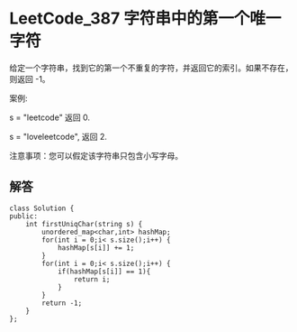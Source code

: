 # LeetCode_387 字符串中的第一个唯一字符
给定一个字符串，找到它的第一个不重复的字符，并返回它的索引。如果不存在，则返回 -1。

案例:

s = "leetcode"
返回 0.

s = "loveleetcode",
返回 2.

 

注意事项：您可以假定该字符串只包含小写字母。
## 解答
```
class Solution {
public:
    int firstUniqChar(string s) {
        unordered_map<char,int> hashMap;
        for(int i = 0;i< s.size();i++) {
            hashMap[s[i]] += 1;
        }
        for(int i = 0;i< s.size();i++) {
            if(hashMap[s[i]] == 1){
                return i;
            }
        }
        return -1;
    }
};
```